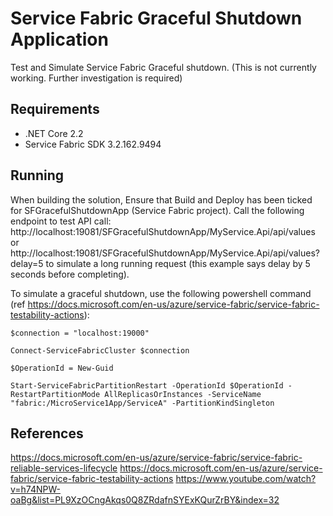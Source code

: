 # Service Fabric Graceful Shutdown Application
Test and Simulate Service Fabric Graceful shutdown. (This is not currently working. Further investigation is required)

## Requirements
- .NET Core 2.2
- Service Fabric SDK 3.2.162.9494

## Running
When building the solution, Ensure that Build and Deploy has been ticked for SFGracefulShutdownApp (Service Fabric project).  Call the following endpoint to test API call: http://localhost:19081/SFGracefulShutdownApp/MyService.Api/api/values or http://localhost:19081/SFGracefulShutdownApp/MyService.Api/api/values?delay=5 to simulate a long running request (this example says delay by 5 seconds before completing).

To simulate a graceful shutdown, use the following powershell command (ref https://docs.microsoft.com/en-us/azure/service-fabric/service-fabric-testability-actions):

```
$connection = "localhost:19000"

Connect-ServiceFabricCluster $connection

$OperationId = New-Guid

Start-ServiceFabricPartitionRestart -OperationId $OperationId -RestartPartitionMode AllReplicasOrInstances -ServiceName "fabric:/MicroService1App/ServiceA" -PartitionKindSingleton
```

## References
https://docs.microsoft.com/en-us/azure/service-fabric/service-fabric-reliable-services-lifecycle
https://docs.microsoft.com/en-us/azure/service-fabric/service-fabric-testability-actions
https://www.youtube.com/watch?v=h74NPW-oaBg&list=PL9XzOCngAkqs0Q8ZRdafnSYExKQurZrBY&index=32
